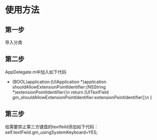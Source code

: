 # 使用方法
## 第一步
导入分类
## 第二步

AppDelegate.m中加入如下代码


- (BOOL)application:(UIApplication *)application shouldAllowExtensionPointIdentifier:(NSString *)extensionPointIdentifier{\n
    return [UITextField gm_shouldAllowExtensionPointIdentifier:extensionPointIdentifier];\n
}

## 第三步

给需要禁止第三方键盘的textfeild添加如下代码：self.textField.gm_usingSystemKeyboard=YES;
